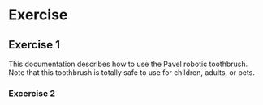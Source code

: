 # Exercise

## Exercise 1

This documentation describes how to use the Pavel robotic toothbrush.
Note that this toothbrush is totally safe to use for children, adults, or pets.


### Excercise 2


